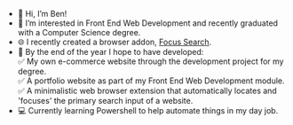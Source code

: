 - 👋 Hi, I’m Ben!
- 👀 I’m interested in Front End Web Development and recently graduated with a Computer Science degree.
- 🌐 I recently created a browser addon, [Focus Search](https://chrome.google.com/webstore/detail/search-bar-focus/obpjnhenhageebpgaaidbokphnniilji).
- 🚀 By the end of the year I hope to have developed: \
    ✅ My own e-commerce website through the development project for my degree.  
    ✅ A portfolio website as part of my Front End Web Development module.  
    ✅ A minimalistic web browser extension that automatically locates and 'focuses' the primary search input of a website.
- 💻 Currently learning Powershell to help automate things in my day job.

<!---
BenEmm/BenEmm is a ✨ special ✨ repository because its `README.md` (this file) appears on your GitHub profile.
You can click the Preview link to take a look at your changes.
--->
